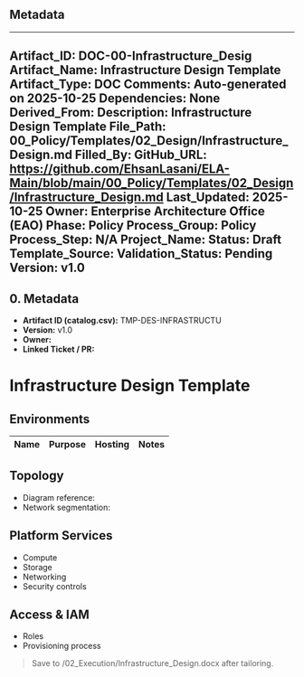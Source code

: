 ## Metadata
---
Artifact_ID: DOC-00-Infrastructure_Desig
Artifact_Name: Infrastructure Design Template
Artifact_Type: DOC
Comments: Auto-generated on 2025-10-25
Dependencies: None
Derived_From: 
Description: Infrastructure Design Template
File_Path: 00_Policy/Templates/02_Design/Infrastructure_Design.md
Filled_By: 
GitHub_URL: https://github.com/EhsanLasani/ELA-Main/blob/main/00_Policy/Templates/02_Design/Infrastructure_Design.md
Last_Updated: 2025-10-25
Owner: Enterprise Architecture Office (EAO)
Phase: Policy
Process_Group: Policy
Process_Step: N/A
Project_Name: 
Status: Draft
Template_Source: 
Validation_Status: Pending
Version: v1.0
---
## 0. Metadata
- **Artifact ID (catalog.csv):** TMP-DES-INFRASTRUCTU
- **Version:** v1.0
- **Owner:** 
- **Linked Ticket / PR:** 

# Infrastructure Design Template

## Environments
| Name | Purpose | Hosting | Notes |
|------|---------|---------|-------|

## Topology
- Diagram reference:
- Network segmentation:

## Platform Services
- Compute
- Storage
- Networking
- Security controls

## Access & IAM
- Roles
- Provisioning process

> Save to /02_Execution/Infrastructure_Design.docx after tailoring.
